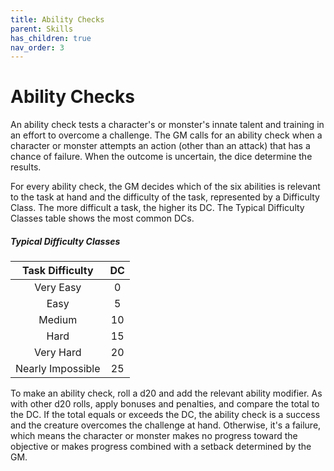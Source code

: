 ```yaml
---
title: Ability Checks
parent: Skills
has_children: true
nav_order: 3
---
```


# Ability Checks
An ability check tests a character's or monster's innate talent and training in an effort to overcome a challenge. The GM calls for an ability check when a character or monster attempts an action (other than an attack) that has a chance of failure. When the outcome is uncertain, the dice determine the results.

For every ability check, the GM decides which of the six abilities is relevant to the task at hand and the difficulty of the task, represented by a Difficulty Class. The more difficult a task, the higher its DC. The Typical Difficulty Classes table shows the most common DCs.

##### Typical Difficulty Classes

| Task Difficulty | DC |
|:---------------:|:--:|
| Very Easy |0 |
| Easy | 5 |
| Medium | 10 |
| Hard | 15 |
| Very Hard | 20 |
| Nearly Impossible | 25 |

To make an ability check, roll a d20 and add the relevant ability modifier. As with other d20 rolls, apply bonuses and penalties, and compare the total to the DC. If the total equals or exceeds the DC, the ability check is a success and the creature overcomes the challenge at hand. Otherwise, it's a failure, which means the character or monster makes no progress toward the objective or makes progress combined with a setback determined by the GM.
